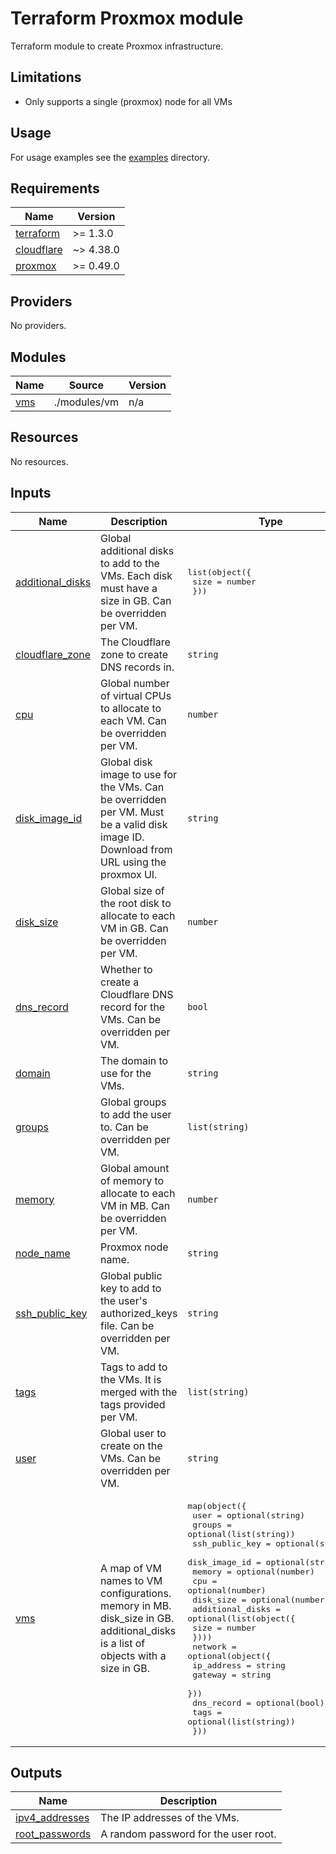 # Terraform Proxmox module

Terraform module to create Proxmox infrastructure.

## Limitations

- Only supports a single (proxmox) node for all VMs

## Usage

For usage examples see the [examples](./examples) directory.

<!-- markdownlint-disable MD033 -->
<!-- BEGIN_TF_DOCS -->
## Requirements

| Name | Version |
|------|---------|
| <a name="requirement_terraform"></a> [terraform](#requirement\_terraform) | >= 1.3.0 |
| <a name="requirement_cloudflare"></a> [cloudflare](#requirement\_cloudflare) | ~> 4.38.0 |
| <a name="requirement_proxmox"></a> [proxmox](#requirement\_proxmox) | >= 0.49.0 |

## Providers

No providers.

## Modules

| Name | Source | Version |
|------|--------|---------|
| <a name="module_vms"></a> [vms](#module\_vms) | ./modules/vm | n/a |

## Resources

No resources.

## Inputs

| Name | Description | Type | Default | Required |
|------|-------------|------|---------|:--------:|
| <a name="input_additional_disks"></a> [additional\_disks](#input\_additional\_disks) | Global additional disks to add to the VMs. Each disk must have a size in GB. Can be overridden per VM. | <pre>list(object({<br>    size = number<br>  }))</pre> | `[]` | no |
| <a name="input_cloudflare_zone"></a> [cloudflare\_zone](#input\_cloudflare\_zone) | The Cloudflare zone to create DNS records in. | `string` | n/a | yes |
| <a name="input_cpu"></a> [cpu](#input\_cpu) | Global number of virtual CPUs to allocate to each VM. Can be overridden per VM. | `number` | `1` | no |
| <a name="input_disk_image_id"></a> [disk\_image\_id](#input\_disk\_image\_id) | Global disk image to use for the VMs. Can be overridden per VM. Must be a valid disk image ID. Download from URL using the proxmox UI. | `string` | `"local:iso/jammy-server-cloudimg-amd64.img"` | no |
| <a name="input_disk_size"></a> [disk\_size](#input\_disk\_size) | Global size of the root disk to allocate to each VM in GB. Can be overridden per VM. | `number` | `3` | no |
| <a name="input_dns_record"></a> [dns\_record](#input\_dns\_record) | Whether to create a Cloudflare DNS record for the VMs. Can be overridden per VM. | `bool` | `false` | no |
| <a name="input_domain"></a> [domain](#input\_domain) | The domain to use for the VMs. | `string` | n/a | yes |
| <a name="input_groups"></a> [groups](#input\_groups) | Global groups to add the user to. Can be overridden per VM. | `list(string)` | <pre>[<br>  "users",<br>  "admin"<br>]</pre> | no |
| <a name="input_memory"></a> [memory](#input\_memory) | Global amount of memory to allocate to each VM in MB. Can be overridden per VM. | `number` | `512` | no |
| <a name="input_node_name"></a> [node\_name](#input\_node\_name) | Proxmox node name. | `string` | `"pve"` | no |
| <a name="input_ssh_public_key"></a> [ssh\_public\_key](#input\_ssh\_public\_key) | Global public key to add to the user's authorized\_keys file. Can be overridden per VM. | `string` | n/a | yes |
| <a name="input_tags"></a> [tags](#input\_tags) | Tags to add to the VMs. It is merged with the tags provided per VM. | `list(string)` | `[]` | no |
| <a name="input_user"></a> [user](#input\_user) | Global user to create on the VMs. Can be overridden per VM. | `string` | `"ubuntu"` | no |
| <a name="input_vms"></a> [vms](#input\_vms) | A map of VM names to VM configurations.<br>memory in MB.<br>disk\_size in GB.<br>additional\_disks is a list of objects with a size in GB. | <pre>map(object({<br>    user           = optional(string)<br>    groups         = optional(list(string))<br>    ssh_public_key = optional(string)<br>    disk_image_id  = optional(string)<br>    memory         = optional(number)<br>    cpu            = optional(number)<br>    disk_size      = optional(number)<br>    additional_disks = optional(list(object({<br>      size = number<br>    })))<br>    network = optional(object({<br>      ip_address = string<br>      gateway    = string<br>    }))<br>    dns_record = optional(bool)<br>    tags       = optional(list(string))<br>  }))</pre> | `{}` | no |

## Outputs

| Name | Description |
|------|-------------|
| <a name="output_ipv4_addresses"></a> [ipv4\_addresses](#output\_ipv4\_addresses) | The IP addresses of the VMs. |
| <a name="output_root_passwords"></a> [root\_passwords](#output\_root\_passwords) | A random password for the user root. |
<!-- END_TF_DOCS -->
<!-- markdownlint-enable MD033 -->
